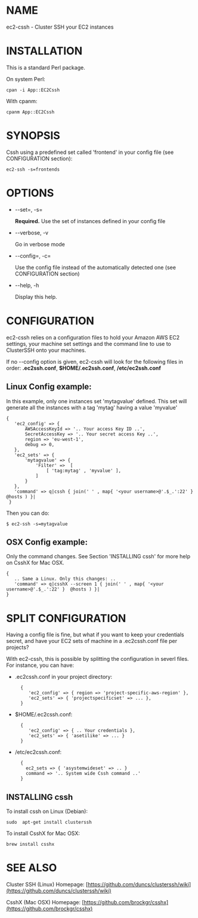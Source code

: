 # NAME

ec2-cssh - Cluster SSH your EC2 instances

# INSTALLATION

This is a standard Perl package.

On system Perl:

    cpan -i App::EC2Cssh

With cpanm:

    cpanm App::EC2Cssh

# SYNOPSIS

Cssh using a predefined set called 'frontend' in your config file (see CONFIGURATION section):

    ec2-ssh -s=frontends

# OPTIONS

- --set=<name>, -s=<name>

    **Required.** Use the set <name> of instances defined in your config file

- --verbose, -v

    Go in verbose mode

- --config=<config file>, -c=<config file>

    Use the config file instead of the automatically detected one (see CONFIGURATION section)

- --help, -h

    Display this help.

# CONFIGURATION

ec2-cssh relies on a configuration files to hold your Amazon AWS EC2 settings, your machine set settings
and the command line to use to ClusterSSH onto your machines.

If no --config option is given, ec2-cssh will look for the following files in order: **.ec2ssh.conf**, **$HOME/.ec2ssh.conf**, **/etc/ec2ssh.conf**

## Linux Config example:

In this example, only one instances set 'mytagvalue' defined. This
set will generate all the instances with a tag 'mytag' having a value 'myvalue'

    {
       'ec2_config' => {
           AWSAccessKeyId => '.. Your access Key ID ..',
           SecretAccessKey => '.. Your secret access Key ..',
           region => 'eu-west-1',
           debug => 0,
       },
       'ec2_sets' => {
           'mytagvalue' => {
               'Filter' =>  [
                   [ 'tag:mytag' , 'myvalue' ],
               ]
           }
       },
       'command' => q|cssh { join(' ' , map{ '<your username>@'.$_.':22' }  @hosts ) }|
     }

Then you can do:

    $ ec2-ssh -s=mytagvalue

## OSX Config example:

Only the command changes. See Section 'INSTALLING cssh' for more help on
CsshX for Mac OSX.

    {
       .. Same a Linux. Only this changes: ..
       'command' => q|csshX --screen 1 { join(' ' , map{ '<your username>@'.$_.':22' }  @hosts ) }|
    }

# SPLIT CONFIGURATION

Having a config file is fine, but what if you want to keep your credentials secret, and have
your EC2 sets of machine in a .ec2cssh.conf file per projects?

With ec2-cssh, this is possible by splitting the configuration in severl files.
For instance, you can have:

- .ec2cssh.conf in your project directory:

        {
           'ec2_config' => { region => 'project-specific-aws-region' },
           'ec2_sets' => { 'projectspecificset' => ... },
        }

- $HOME/.ec2cssh.conf:

        {
           'ec2_config' => { .. Your credentials },
           'ec2_sets' => { 'asetilike' => ... }
        }

- /etc/ec2cssh.conf:

        {
          ec2_sets => { 'asystemwideset' => .. }
          command => '.. System wide Cssh command ..'
        }

## INSTALLING cssh

To install cssh on Linux (Debian):

    sudo  apt-get install clusterssh

To install CsshX for Mac OSX:

    brew install csshx

# SEE ALSO

Cluster SSH (Linux) Homepage: [https://github.com/duncs/clusterssh/wiki](https://github.com/duncs/clusterssh/wiki)

CsshX (Mac OSX) Homepage: [https://github.com/brockgr/csshx](https://github.com/brockgr/csshx)
